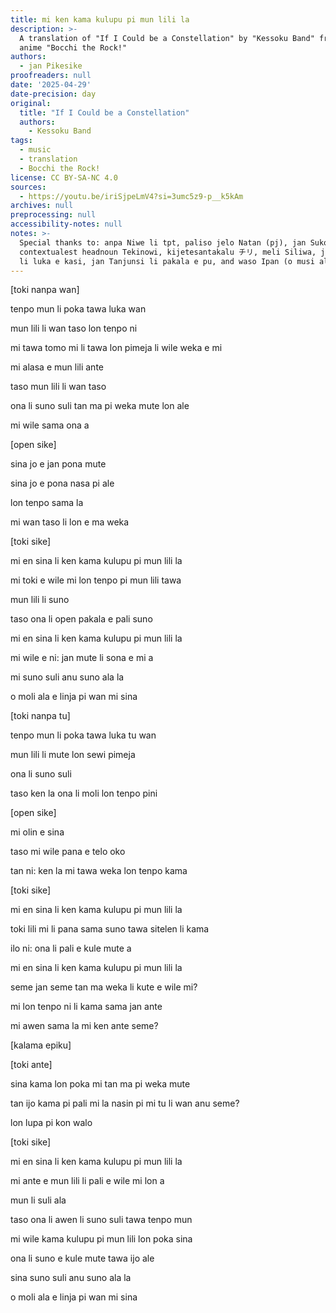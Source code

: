 ```yaml
---
title: mi ken kama kulupu pi mun lili la
description: >-
  A translation of "If I Could be a Constellation" by "Kessoku Band" from the
  anime "Bocchi the Rock!"
authors:
  - jan Pikesike
proofreaders: null
date: '2025-04-29'
date-precision: day
original:
  title: "If I Could be a Constellation"
  authors:
    - Kessoku Band
tags:
  - music
  - translation
  - Bocchi the Rock!
license: CC BY-SA-NC 4.0
sources:
  - https://youtu.be/iriSjpeLmV4?si=3umc5z9-p__k5kAm
archives: null
preprocessing: null
accessibility-notes: null
notes: >-
  Special thanks to: anpa Niwe li tpt, paliso jelo Natan (pj), jan Suko,
  contextualest headnoun Tekinowi, kijetesantakalu チリ, meli Siliwa, jan Kanoli
  li luka e kasi, jan Tanjunsi li pakala e pu, and waso Ipan (o musi ala)
---
```


[toki nanpa wan]

tenpo mun li poka tawa luka wan

mun lili li wan taso lon tenpo ni

mi tawa tomo mi li tawa lon pimeja li wile weka e mi

mi alasa e mun lili ante

taso mun lili li wan taso

ona li suno suli tan ma pi weka mute lon ale

mi wile sama ona a


[open sike]

sina jo e jan pona mute

sina jo e pona nasa pi ale

lon tenpo sama la

mi wan taso li lon e ma weka


[toki sike]

mi en sina li ken kama kulupu pi mun lili la

mi toki e wile mi lon tenpo pi mun lili tawa

mun lili li suno

taso ona li open pakala e pali suno

mi en sina li ken kama kulupu pi mun lili la

mi wile e ni: jan mute li sona e mi a

mi suno suli anu suno ala la

o moli ala e linja pi wan mi sina


[toki nanpa tu]

tenpo mun li poka tawa luka tu wan

mun lili li mute lon sewi pimeja

ona li suno suli

taso ken la ona li moli lon tenpo pini

[open sike]

mi olin e sina

taso mi wile pana e telo oko

tan ni: ken la mi tawa weka lon tenpo kama

[toki sike]

mi en sina li ken kama kulupu pi mun lili la

toki lili mi li pana sama suno tawa
sitelen li kama

ilo ni: ona li pali e kule mute a

mi en sina li ken kama kulupu pi mun lili la

seme jan seme tan ma weka li kute e wile mi?

mi lon tenpo ni li kama sama jan ante

mi awen sama la mi ken ante seme?


[kalama epiku]


[toki ante]

sina kama lon poka mi tan ma pi weka mute

tan ijo kama pi pali mi la nasin pi mi tu li wan anu seme?

lon lupa pi kon walo

[toki sike]

mi en sina li ken kama kulupu pi mun lili la

mi ante e mun lili li pali e wile mi lon a

mun li suli ala

taso ona li awen li suno suli tawa tenpo mun

mi wile kama kulupu pi mun lili lon poka sina

ona li suno e kule mute tawa ijo ale

sina suno suli anu suno ala la

o moli ala e linja pi wan mi sina

